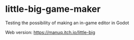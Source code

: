 # little-big-game-maker
Testing the possibility of making an in-game editor in Godot

Web version: https://manuq.itch.io/little-big
